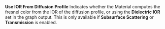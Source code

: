 <tr>
<td><strong>Use IOR From Diffusion Profile</strong></td>
<td></td>
<td></td>
<td>Indicates whether the Material computes the fresnel color from the IOR of the diffusion profile, or using the <strong>Dielectric IOR</strong> set in the graph output. This is only available if <strong>Subsurface Scattering</strong> or <strong>Transmission</strong> is enabled.</td>
</tr>
